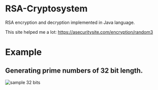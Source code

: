 # RSA-Cryptosystem
RSA encryption and decryption implemented in Java language.

This site helped me a lot:
https://asecuritysite.com/encryption/random3

# Example
## Generating prime numbers of 32 bit length.

![sample 32 bits](https://user-images.githubusercontent.com/34586179/48810579-c2f84b80-ed32-11e8-9652-d8f47e3828a1.png)
